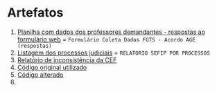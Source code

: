 # Artefatos

1. [Planilha com dados dos professores demandantes - respostas ao formulário web](https://cecad365.sharepoint.com/:x:/r/sites/LAB.mg/Documentos%20Compartilhados/General/7.%20DCD/Automatiza.MG/Automatiza%C3%A7%C3%A3o%20de%20processos/SEE-FGTS-Lei100/Formul%C3%A1rio%20Coleta%20Dados%20FGTS%20-%20Acordo%20AGE%20(respostas).xlsx?d=w13d9880fb3e3482fa128c947da20d2b7&csf=1&web=1&e=H2xwdp) = `Formulário Coleta Dados FGTS - Acordo AGE (respostas)`
1. [Listagem dos processos judiciais](https://cecad365.sharepoint.com/:x:/r/sites/LAB.mg/Documentos%20Compartilhados/General/7.%20DCD/Automatiza.MG/Automatiza%C3%A7%C3%A3o%20de%20processos/SEE-FGTS-Lei100/RELAT%C3%93RIO%20SEFIP%20POR%20PROCESSOS.xlsx?d=w4bd957fa5abc46308addb592c002a1da&csf=1&web=1&e=R2fEUX) = `RELATORIO SEFIP POR PROCESSOS` 
1. [Relatório de inconsistência da CEF](https://cecad365.sharepoint.com/sites/LAB.mg/Documentos%20Compartilhados/Forms/AllItems.aspx?ct=1697475886748&or=OWA%2DNT&cid=5a619ea8%2D387d%2D7e63%2Dd6c9%2D6640b5128402&fromShare=true&ga=1&id=%2Fsites%2FLAB%2Emg%2FDocumentos%20Compartilhados%2FGeneral%2F7%2E%20DCD%2FAutomatiza%2EMG%2FAutomatiza%C3%A7%C3%A3o%20de%20processos%2FSEE%2DFGTS%2DLei100%2F18715615000160%5FRel%5FIncon%5FCad%2Etxt&viewid=11fbe8df%2D9f8b%2D40d9%2Da150%2D7bc4253aca91&parent=%2Fsites%2FLAB%2Emg%2FDocumentos%20Compartilhados%2FGeneral%2F7%2E%20DCD%2FAutomatiza%2EMG%2FAutomatiza%C3%A7%C3%A3o%20de%20processos%2FSEE%2DFGTS%2DLei100)
1. [Código original utilizado](https://github.com/automatiza-mg/FGTS-SEE/blob/main/codigos/fgts-see-original.txt)
1. [Código alterado](https://github.com/automatiza-mg/FGTS-SEE/blob/main/codigos/fgts-see-18-07-24.txt)
1. []()
